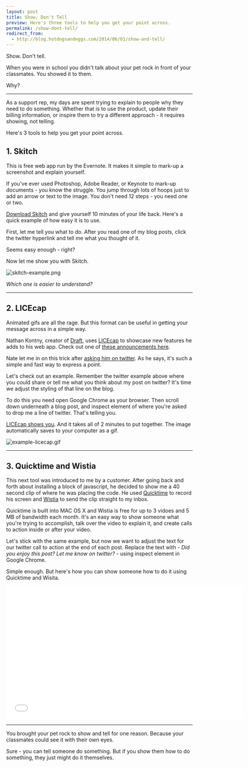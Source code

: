 ```yaml
---
layout: post
title: Show, Don't Tell
preview: Here's three tools to help you get your point across.
permalink: /show-dont-tell/
redirect_from:
  - http://blog.hotdogsandeggs.com/2014/06/01/show-and-tell/
---
```


Show. Don't tell. 

When you were in school you didn't talk about your pet rock in front of your classmates. You showed it to them. 

Why? 

* * * 

As a support rep, my days are spent trying to explain to people why they need to do something. Whether that is to use the product, update their billing information, or inspire them to try a different approach - it requires showing, not telling. 

Here's 3 tools to help you get your point across. 

## 1. Skitch 

This is free web app run by the Evernote. It makes it simple to mark-up a screenshot and explain yourself. 

If you've ever used Photoshop, Adobe Reader, or Keynote to mark-up documents - you know the struggle.  You jump through lots of hoops just to add an arrow or text to the image. You don't need 12 steps - you need one or two. 

[Download Skitch](http://evernote.com/skitch/) and give yourself 10 minutes of your life back. Here's a quick example of how easy it is to use. 

First, let me tell you what to do. After you read one of my blog posts, click the twitter hyperlink and tell me what you thought of it. 

Seems easy enough - right? 

Now let me show you with Skitch. 

![skitch-example.png](https://draftin.com:443/images/15701?token=nq7-bkjYTjnSiuAcLIX-Dt5LQ8zE5-X3ZqaI-BnET2252NublJyIk-bJIvhmxDkBaotPFeawZMHmd0qXYdO82TA) 

*Which one is easier to understand?*

* * * 

## 2. LICEcap 

Animated gifs are all the rage. But this format can be useful in getting your message across in a simple way. 

Nathan Kontny, creator of [Draft](http://draftin.com), uses [LICEcap](http://www.cockos.com/licecap/) to showcase new features he adds to his web app. Check out one of [these announcements here](http://ninjasandrobots.com/draft-announcements-better-sorting-duplicating-documents-and-more). 

Nate let me in on this trick after [asking him on twitter](https://twitter.com/natekontny/status/472056079581741056). As he says, it's such a simple and fast way to express a point. 

Let's check out an example. Remember the twitter example above where you could share or tell me what you think about my post on twitter? It's time we adjust the styling of that line on the blog. 

To do this you need open Google Chrome as your browser. Then scroll down underneath a blog post, and inspect element of where you're asked to drop me a line of twitter. That's telling you. 

[LICEcap shows you](http://www.cockos.com/licecap/). And it takes all of 2 minutes to put together. The image automatically saves to your computer as a gif. 

![example-licecap.gif](http://img.svbtle.com/liega0ebgsjtlq.gif)

* * * 

## 3. Quicktime and Wistia

This next tool was introduced to me by a customer. After going back and forth about installing a block of javascript, he decided to show me a 40 second clip of where he was placing the code. He used [Quicktime](http://www.apple.com/quicktime/download/) to record his screen and [Wistia](http://www.screencast.com/) to send the clip straight to my inbox. 

Quicktime is built into MAC OS X and Wistia is free for up to 3 vidoes and 5 MB of bandwidth each month. It's an easy way to show someone what you're trying to accomplish, talk over the video to explain it, and create calls to action inside or after your video. 

Let's stick with the same example, but now we want to adjust the text for our twitter call to action at the end of each post.  Replace the text with - *Did you enjoy this post? Let me know on twitter?* - using inspect element in Google Chrome. 

Simple enough. But here's how you can show someone how to do it using Quicktime and Wisita. 

<iframe src="//fast.wistia.net/embed/iframe/ec700cc91q?videoFoam=true"" allowtransparency="true" frameborder="0" scrolling="no" class="wistia_embed" name="wistia_embed" allowfullscreen mozallowfullscreen webkitallowfullscreen oallowfullscreen msallowfullscreen width="640" height="360"></iframe><script src="//fast.wistia.net/assets/external/iframe-api-v1.js"></script>

* * * 

You brought your pet rock to show and tell for one reason. Because your classmates could see it with their own eyes. 

Sure - you can tell someone do something. But if you show them how to do something, they just might do it themselves. 



